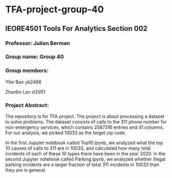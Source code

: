 # TFA-project-group-40
## IEORE4501 Tools For Analytics Section 002

### Professor: Julian Berman
### Group name: Group 40 
### Group members:
Yilei Bao    yb2498

Zhanbo Lan   zl2951

### Project Abstract:
The repository is for TFA project. The project is about processing a dataset to solve problems. The dataset consists of calls to the 311 phone number for non-emergency services, which contains 2587316 entries and 41 columns. For our analysis, we picked 10033 as the target zip code. 

In the first Jupyter notebook called Top10.ipynb, we analyzed what the top 10 causes of calls to 311 are in 10033, and calculated how many total incidents of each of these 10 types there have been in the year 2020. In the second Jupyter notebook called Parking.ipynb, we analyzed whether illegal parking incidents are a larger fraction of total 311 incidents in 10033 than they are in general. 
